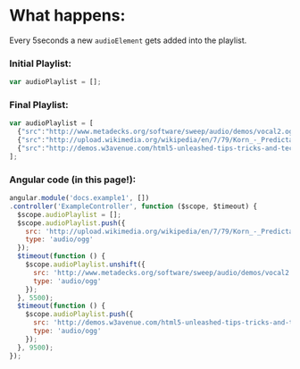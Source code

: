 # What happens:
Every 5seconds a new ```audioElement``` gets added into the playlist.

### Initial Playlist:
```javascript
var audioPlaylist = [];
```

### Final Playlist:
```javascript
var audioPlaylist = [
  {"src":"http://www.metadecks.org/software/sweep/audio/demos/vocal2.ogg","type":"audio/ogg"},
  {"src":"http://upload.wikimedia.org/wikipedia/en/7/79/Korn_-_Predictable_%28demo%29.ogg","type":"audio/ogg"},
  {"src":"http://demos.w3avenue.com/html5-unleashed-tips-tricks-and-techniques/demo-audio.ogg","type":"audio/ogg"}
];
```

### Angular code (in this page!):
```javascript
angular.module('docs.example1', [])
.controller('ExampleController', function ($scope, $timeout) {
  $scope.audioPlaylist = [];
  $scope.audioPlaylist.push({
    src: 'http://upload.wikimedia.org/wikipedia/en/7/79/Korn_-_Predictable_%28demo%29.ogg',
    type: 'audio/ogg'
  });
  $timeout(function () {
    $scope.audioPlaylist.unshift({
      src: 'http://www.metadecks.org/software/sweep/audio/demos/vocal2.ogg',
      type: 'audio/ogg'
    });
  }, 5500);
  $timeout(function () {
    $scope.audioPlaylist.push({
      src: 'http://demos.w3avenue.com/html5-unleashed-tips-tricks-and-techniques/demo-audio.ogg',
      type: 'audio/ogg'
    });
  }, 9500);
});
```
